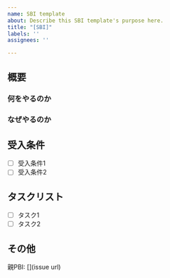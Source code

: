 ```yaml
---
name: SBI template
about: Describe this SBI template's purpose here.
title: "[SBI]"
labels: ''
assignees: ''

---
```


## 概要
<!-- このSBIにおける主要な課題や機能、及び期待される成果について簡潔に説明してください。-->

### 何をやるのか

### なぜやるのか

## 受入条件
<!-- このSBIを完了とするための条件を記載してください。受け入れ条件は状態として記載します。-->
- [ ] 受入条件1
- [ ] 受入条件2

## タスクリスト
<!-- 開発者がこのSBIを達成するために必要なタスクリストを記載してください。-->
- [ ] タスク1
- [ ] タスク2

## その他
<!-- このSBIに関連するドキュメント、過去の類似したSBI、注記や備考などをここに記載してください。-->
親PBI: [](issue url)